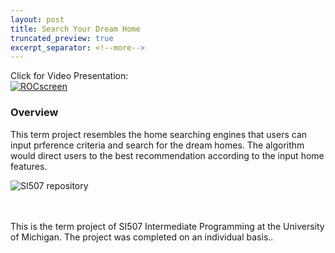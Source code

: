 ```yaml
---
layout: post
title: Search Your Dream Home
truncated_preview: true
excerpt_separator: <!--more-->
---
```

Click for Video Presentation: <br>
[<img src="{{site.baseurl | prepend: site.url}}/portfolio/image/SI507/HomeSearch.png" alt="ROCscreen"/>](https://www.youtube.com/watch?v=lZlUImLmxRw)

### Overview <br>

This term project resembles the home searching engines that users can input prference criteria
and search for the dream homes. The algorithm would direct users to the best recommendation according
to the input home features. <br>

![SI507 repository](https://github.com/elizabeth3714/SI507) <br>

<br>
<br>

<div class="message">
  This is the term project of SI507 Intermediate Programming at the University of Michigan. The project
  was completed on an individual basis.. <br>
</div>
